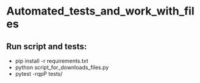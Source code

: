 # Automated_tests_and_work_with_files

## Run script and tests:

- pip install -r requirements.txt
- python script_for_downloads_files.py
- pytest -rqpP tests/